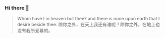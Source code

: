 ### Hi there 👋

> Whom have I in heaven but thee? and there is none upon earth that I desire beside thee.
> 除你之外，在天上我还有谁呢？除你之外，在地上也没有我所爱慕的。



<!--
**luoxufeiyan/luoxufeiyan** is a ✨ _special_ ✨ repository because its `README.md` (this file) appears on your GitHub profile.

Here are some ideas to get you started:

- 🔭 I’m currently working on ...
- 🌱 I’m currently learning ...
- 👯 I’m looking to collaborate on ...
- 🤔 I’m looking for help with ...
- 💬 Ask me about ...
- 📫 How to reach me: ...
- 😄 Pronouns: ...
- ⚡ Fun fact: ...
-->
